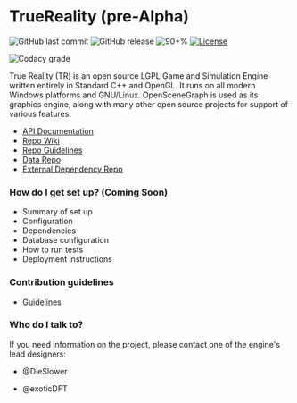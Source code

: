# TrueReality (pre-Alpha)

![GitHub last commit](https://img.shields.io/github/last-commit/acidrainstudios/truereality.svg?style=for-the-badge)
![GitHub release](https://img.shields.io/github/release/acidrainstudios/truereality.svg?style=for-the-badge)
![90+%](https://img.shields.io/github/languages/top/acidrainstudios/truereality.svg?style=for-the-badge&colorB=green)
[![License](https://img.shields.io/github/license/acidrainstudios/truereality.svg?style=for-the-badge)](https://github.com/acidrainstudios/TrueReality/blob/master/LICENSE)


![Codacy grade](https://img.shields.io/codacy/grade/e27821fb6289410b8f58338c7e0bc686.svg?style=for-the-badge)



True Reality (TR) is an open source LGPL Game and Simulation Engine written entirely in Standard C++ and OpenGL. It runs on all modern Windows platforms and GNU/Linux. OpenSceneGraph is used as its graphics engine, along with many other open source projects for support of various features.

* [API Documentation](https://codedocs.xyz/acidrainstudios/TrueReality)
* [Repo Wiki](https://github.com/acidrainstudios/TrueReality/wiki)
* [Repo Guidelines](https://github.com/acidrainstudios/TrueReality/wiki/Repository-Guidelines)
* [Data Repo](https://github.com/acidrainstudios/TrueReality/wiki/TBD)
* [External Dependency Repo](https://github.com/acidrainstudios/TrueRealityExt)


### How do I get set up? (Coming Soon) ###

* Summary of set up
* Configuration
* Dependencies
* Database configuration
* How to run tests
* Deployment instructions

### Contribution guidelines ###
* [Guidelines](https://github.com/acidrainstudios/TrueReality/blob/master/CONTRIBUTING.md)

### Who do I talk to? ###

If you need information on the project, please contact one of the engine's lead designers:
 
* @DieSlower 

* @exoticDFT
